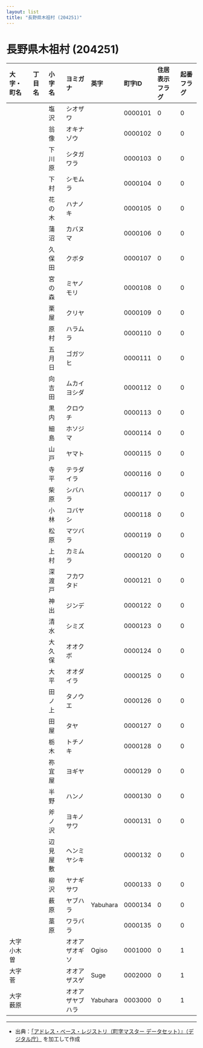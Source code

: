 ```yaml
---
layout: list
title: "長野県木祖村 (204251)"
---
```


# 長野県木祖村 (204251)

| 大字・町名 | 丁目名 | 小字名 | ヨミガナ | 英字 | 町字ID | 住居表示フラグ | 起番フラグ |
|:---|:---|:---|:---|:---|:---|:---|:---|
|  |  | 塩沢 |   シオザワ |  | 0000101 | 0 | 0 |
|  |  | 翁像 |   オキナゾウ |  | 0000102 | 0 | 0 |
|  |  | 下川原 |   シタガワラ |  | 0000103 | 0 | 0 |
|  |  | 下村 |   シモムラ |  | 0000104 | 0 | 0 |
|  |  | 花の木 |   ハナノキ |  | 0000105 | 0 | 0 |
|  |  | 蒲沼 |   カバヌマ |  | 0000106 | 0 | 0 |
|  |  | 久保田 |   クボタ |  | 0000107 | 0 | 0 |
|  |  | 宮の森 |   ミヤノモリ |  | 0000108 | 0 | 0 |
|  |  | 栗屋 |   クリヤ |  | 0000109 | 0 | 0 |
|  |  | 原村 |   ハラムラ |  | 0000110 | 0 | 0 |
|  |  | 五月日 |   ゴガツヒ |  | 0000111 | 0 | 0 |
|  |  | 向吉田 |   ムカイヨシダ |  | 0000112 | 0 | 0 |
|  |  | 黒内 |   クロウチ |  | 0000113 | 0 | 0 |
|  |  | 細島 |   ホソジマ |  | 0000114 | 0 | 0 |
|  |  | 山戸 |   ヤマト |  | 0000115 | 0 | 0 |
|  |  | 寺平 |   テラダイラ |  | 0000116 | 0 | 0 |
|  |  | 柴原 |   シバハラ |  | 0000117 | 0 | 0 |
|  |  | 小林 |   コバヤシ |  | 0000118 | 0 | 0 |
|  |  | 松原 |   マツバラ |  | 0000119 | 0 | 0 |
|  |  | 上村 |   カミムラ |  | 0000120 | 0 | 0 |
|  |  | 深渡戸 |   フカワタド |  | 0000121 | 0 | 0 |
|  |  | 神出 |   ジンデ |  | 0000122 | 0 | 0 |
|  |  | 清水 |   シミズ |  | 0000123 | 0 | 0 |
|  |  | 大久保 |   オオクボ |  | 0000124 | 0 | 0 |
|  |  | 大平 |   オオダイラ |  | 0000125 | 0 | 0 |
|  |  | 田ノ上 |   タノウエ |  | 0000126 | 0 | 0 |
|  |  | 田屋 |   タヤ |  | 0000127 | 0 | 0 |
|  |  | 栃木 |   トチノキ |  | 0000128 | 0 | 0 |
|  |  | 祢宜屋 |   ヨギヤ |  | 0000129 | 0 | 0 |
|  |  | 半野 |   ハンノ |  | 0000130 | 0 | 0 |
|  |  | 斧ノ沢 |   ヨキノサワ |  | 0000131 | 0 | 0 |
|  |  | 辺見屋敷 |   ヘンミヤシキ |  | 0000132 | 0 | 0 |
|  |  | 柳沢 |   ヤナギサワ |  | 0000133 | 0 | 0 |
|  |  | 薮原 |   ヤブハラ | Yabuhara | 0000134 | 0 | 0 |
|  |  | 藁原 |   ワラバラ |  | 0000135 | 0 | 0 |
| 大字小木曽 |  |  | オオアザオギソ   | Ogiso | 0001000 | 0 | 1 |
| 大字菅 |  |  | オオアザスゲ   | Suge | 0002000 | 0 | 1 |
| 大字薮原 |  |  | オオアザヤブハラ   | Yabuhara | 0003000 | 0 | 1 |

---

- 出典：[「アドレス・ベース・レジストリ（町字マスター データセット）』（デジタル庁）](https://www.digital.go.jp/policies/base_registry_address/) を加工して作成